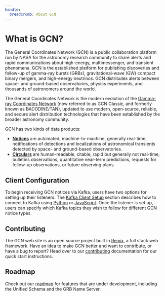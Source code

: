 ```yaml
---
handle:
  breadcrumb: About GCN
---
```


# What is GCN?

The General Coordinates Network (GCN) is a public collaboration platform run by NASA for the astronomy research community to share alerts and rapid communications about high-energy, multimessenger, and transient phenomena. GCN is the established platform for publishing discoveries and follow-up of gamma-ray bursts (GRBs), gravitational-wave (GW) compact binary mergers, and high-energy neutrinos. GCN distributes alerts between space- and ground-based observatories, physics experiments, and thousands of astronomers around the world.

The General Coordinates Network is the modern evolution of the [Gamma-ray Coordinates Network](https://gcn.gsfc.nasa.gov) (now referred to as GCN Classic, and formerly known as BACODINE/TAN), updated to use modern, open-source, reliable, and secure alert distribution technologies that have been established by the broader astronomy community.

GCN has two kinds of data products:

- [**Notices**](/notices) are automated, machine-to-machine, generally real-time, notifications of detections and localizations of astronomical transients detected by space- and ground-based observatories.
- [**Circulars**](/circulars) are human-readable, citable, rapid but generally not real-time, bulletins observations, quantitative near-term predictions, requests for follow-up observations, or future observing plans.

## Client Configuration

To begin receiving GCN notices via Kafka, users have two options for setting up their listeners. The [Kafka Client Setup](/docs/client) section describes how to connect to Kafka using [Python](/docs/client#python) or [JavaScript](/docs/client#nodejs). Once the listener is set up, users can specify which Kafka topics they wish to follow for different GCN notice types.

## Contributing

The GCN web site is an open source project built in [Remix](https://remix.run), a full stack web framework. Have an idea to make GCN better and want to contribute, or have a bug to report? Head over to our [contributing](/docs/contributing) documentation for our quick start instructions.

## Roadmap

Check out our [roadmap](/docs/roadmap) for features that are under development, including the Unified Schema and the GRB Name Server.
